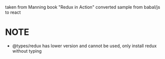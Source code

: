 taken from Manning book "Redux in Action"
converted sample from babal/js to react

# NOTE

- @types/redux has lower version and cannot be used, only install redux without typing
